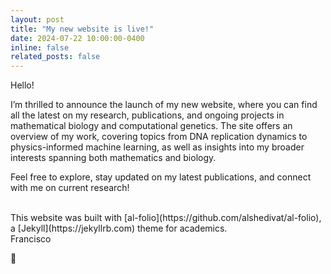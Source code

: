 ```yaml
---
layout: post
title: "My new website is live!"
date: 2024-07-22 10:00:00-0400
inline: false
related_posts: false
---
```


Hello!

I’m thrilled to announce the launch of my new website, where you can find all the latest on my research, publications, and ongoing projects in mathematical biology and computational genetics. The site offers an overview of my work, covering topics from DNA replication dynamics to physics-informed machine learning, as well as insights into my broader interests spanning both mathematics and biology.

Feel free to explore, stay updated on my latest publications, and connect with me on current research!

<br>
This website was built with [al-folio](https://github.com/alshedivat/al-folio), a [Jekyll](https://jekyllrb.com) theme for academics.

<br>
Francisco

🍁